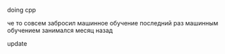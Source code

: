 doing cpp
 
че то совсем забросил машинное обучение
последний раз машинным обучением занимался месяц назад

update
                                


